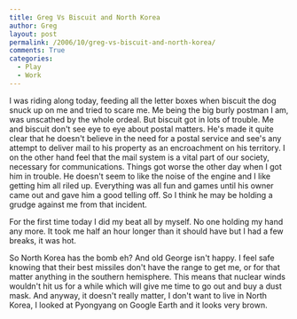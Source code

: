 ```yaml
---
title: Greg Vs Biscuit and North Korea
author: Greg
layout: post
permalink: /2006/10/greg-vs-biscuit-and-north-korea/
comments: True
categories:
  - Play
  - Work
---
```

I was riding along today, feeding all the letter boxes when biscuit the dog snuck up on me and tried to scare me. Me being the big burly postman I am, was unscathed by the whole ordeal. But biscuit got in lots of trouble. Me and biscuit don't see eye to eye about postal matters. He's made it quite clear that he doesn't believe in the need for a postal service and see's any attempt to deliver mail to his property as an encroachment on his territory. I on the other hand feel that the mail system is a vital part of our society, necessary for communications. Things got worse the other day when I got him in trouble. He doesn't seem to like the noise of the engine and I like getting him all riled up. Everything was all fun and games until his owner came out and gave him a good telling off. So I think he may be holding a grudge against me from that incident.

For the first time today I did my beat all by myself. No one holding my hand any more. It took me half an hour longer than it should have but I had a few breaks, it was hot.

So North Korea has the bomb eh? And old George isn't happy. I feel safe knowing that their best missiles don't have the range to get me, or for that matter anything in the southern hemisphere. This means that nuclear winds wouldn't hit us for a while which will give me time to go out and buy a dust mask. And anyway, it doesn't really matter, I don't want to live in North Korea, I looked at Pyongyang on Google Earth and it looks very brown.